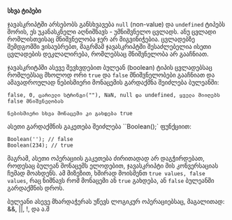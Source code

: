 **სხვა ტიპები**

ჯავასკრიპტში არსებობს განსხვავება `null` (non-value) და `undefined` ტიპებს შორის, ეს უკანასკნელი
აღნიშნავს - უმნიშვნელო ცვლადს. ანუ ცვლადი რომლისთვისაც მნიშვნელობა ჯერ არ მიგვინიჭებია. 
ცვლადებზე შემდგომში ვისაუბრებთ, მაგრმამ ჯავასკრიპტში შესაძლებელია ისეთი ცვლადების დეკლალირება, რომლებსაც
მნიშვნელობა არ გააჩნიათ. 

ჯავასკრიტპში ასევე შევხვდებით ბულეან (boolean) ტიპის ცვლადებსაც რომლებსაც მხოლოდ ორი `true` და
`false` მნიშვნელობები გააჩნიათ და ამავადროულად ნებისმიერი მონაცემის გარდაქმნა შეიძლება ბულეანში:

```
false, 0, ცარიელი სტრინგი(""), NaN, null და undefined, ყველა მიიღებს false მნიშვნელობას

ნებისმიერი სხვა მონაცემი კი გახდება true
```
ასეთი გარდაქმნის გაკეთება შეიძლება ``Boolean();` ფუნქციით:

```
Boolean(''); // false
Boolean(234); // true
```
მაგრამ, ასეთი ოპერაციის გაკეთება ძირითადად არ დაგჭირდებათ, როდესაც ბულეან მონაცემს ელოდებით, ჯავასკრიპტი
მის კონვერსაციას ჩუმად მოახდენს. ამ მიზეზით, ხშირად მოისმენთ `true values, false values`, რაც ნიშნავს
რომ მონაცემი ან `true` გახდება, ან `false` ბულეანში გარდაქმნის დროს.

ბულეანი ასევე მხარდაჭერას უწევს ლოგიკურ ოპერაციებსაც, მაგალითად: &&, ||, !, და ა.შ

